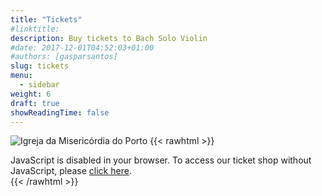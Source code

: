 ```yaml
---
title: "Tickets"
#linktitle:
description: Buy tickets to Bach Solo Violin
#date: 2017-12-01T04:52:03+01:00
#authors: [gasparsantos]
slug: tickets
menu: 
  - sidebar
weight: 6
draft: true
showReadingTime: false
---
```

![Igreja da Misericórdia do Porto](/images/importo.jpg)
{{< rawhtml >}}
<link rel="stylesheet" type="text/css" href="https://pretix.eu/gfs/bach-2/widget/v1.css">
<script type="text/javascript" src="https://pretix.eu/widget/v1.en.js" async></script>

<pretix-widget event="https://pretix.eu/gfs/bach-2/"></pretix-widget>
<noscript>
   <div class="pretix-widget">
        <div class="pretix-widget-info-message">
            JavaScript is disabled in your browser. To access our ticket shop without JavaScript, please <a target="_blank" rel="noopener" href="https://pretix.eu/gfs/bach-2/">click here</a>.
        </div>
    </div>
</noscript>
{{< /rawhtml >}}
